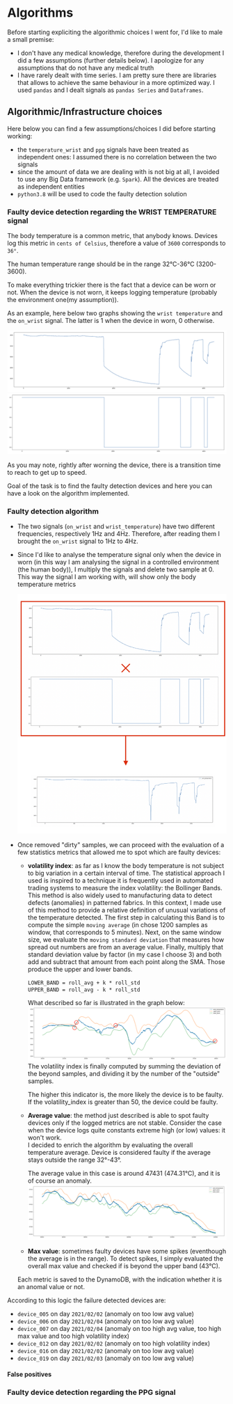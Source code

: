 # Algorithms

Before starting expliciting the algorithmic choices I went for, I'd like to male a small premise:
* I don't have any medical knowledge, therefore during the development I did a few assumptions (further details below). 
I apologize for any assumptions that do not have any medical truth
* I have rarely dealt with time series. I am pretty sure there are libraries that allows to achieve the same behaviour
in a more optimized way. I used `pandas` and I dealt signals as `pandas Series` and `Dataframes`. 

## Algorithmic/Infrastructure choices
Here below you can find a few assumptions/choices I did before starting working: 
* the `temperature_wrist` and `ppg` signals have been treated as independent ones: I assumed there is
no correlation between the two signals
* since the amount of data we are dealing with is not big at all, I avoided to use any Big Data framework (e.g. `Spark`).
All the devices are treated as independent entities
* `python3.8` will be used to code the faulty detection solution

### Faulty device detection regarding the WRIST TEMPERATURE signal
The body temperature is a common metric, that anybody knows. 
Devices log this metric in `cents of Celsius`, therefore a value of `3600` corresponds to `36°`.

The human temperature range should be in the range 32°C-36°C (3200-3600).

To make everything trickier there is the fact that a device can be worn or not. 
When the device is not worn, it keeps logging temperature (probably the environment one(my assumption)).

As an example, here below two graphs showing the `wrist temperature` and the `on_wrist` signal. The latter is 1 when the device in worn, 
0 otherwise. 

![Wrist Temperature](../resources/wrist_temp.png "Wrist Temperature")
![On Wrist](../resources/on_wrist.png "On Wrist")
 
As you may note, rightly after worning the device, there is a transition time to reach to get up to speed.

Goal of the task is to find the faulty detection devices and here you can have a look on the algorithm implemented.

### Faulty detection algorithm
* The two signals (`on_wrist` and `wrist_temperature`) have two different frequencies, respectively 1Hz and 4Hz. 
Therefore, after reading them I brought the `on_wrist` signal to 1Hz to 4Hz.
* Since I'd like to analyse the temperature signal only when the device in worn (in this way I am analysing the signal in 
a controlled environment (the human body)), I multiply the signals and delete two sample at 0.  
This way the signal I am working with, will show only the body temperature metrics

    ![Temp On Wrist](../resources/temp_on_wrist.png "Temp On Wrist")

* Once removed "dirty" samples, we can proceed with the evaluation of a few statistics metrics that allowed me to
spot which are faulty devices:
  * **volatility index**: as far as I know the body temperature is not subject to big variation in a certain interval of
  time. The statistical approach I used is inspired to a technique it is frequently used in automated trading systems to measure 
  the index volatility: the Bollinger Bands.
  This method is also widely used to manufacturing data to detect defects (anomalies) in patterned fabrics. 
  In this context, I made use of this method to provide a relative definition of unusual variations of the temperature detected. 
  The first step in calculating this Band is to compute the simple `moving average` (in chose 1200 samples as window, that corresponds to
  5 minutes). 
  Next, on the same window size, we evaluate the `moving standard deviation` that measures how spread out numbers are from an average value. 
  Finally, multiply that standard deviation value by factor (in my case I choose 3) and both add and subtract that amount from each point along the SMA. 
  Those produce the upper and lower bands.
  
    ```
    LOWER_BAND = roll_avg + k * roll_std
    UPPER_BAND = roll_avg - k * roll_std 
    ```
  
     What described so far is illustrated in the graph below:
        ![Bollinger](../resources/bb.png "Bollinger")
     The volatility index is finally computed by summing the deviation of the beyond samples, and dividing it by the number
     of the "outside" samples. 

     The higher this indicator is, the more likely the device is to be faulty. If the volatility_index is greater than 50, 
     the device could be faulty. 
  * **Average value**: the method just described is able to spot faulty devices only if the logged metrics are not stable.
  Consider the case when the device logs quite constants extreme high (or low) values: it won't work.    
  I decided to enrich the algorithm by evaluating the overall temperature average. Device is considered faulty if the average 
  stays outside the range 32°-43°. 
  
    The average value in this case is around 47431 (474.31°C), and it is of course an anomaly. 
    ![Avg](../resources/avg.png "Avg")
 
  * **Max value**: sometimes faulty devices have some spikes (eventhough the average is in the range). To detect spikes,
  I simply evaluated the overall max value and checked if is beyond the upper band (43°C).
  
  Each metric is saved to the DynamoDB, with the indication whether it is an anomal value or not. 
 
  
According to this logic the failure detected devices are: 
- `device_005` on day `2021/02/02` (anomaly on too low avg value)
- `device_006` on day `2021/02/04` (anomaly on too low avg value)
- `device_007` on day `2021/02/04` (anomaly on too high avg value, too high max value and too high volatility index)
- `device_012` on day `2021/02/02` (anomaly on too high volatility index)
- `device_016` on day `2021/02/02` (anomaly on too low avg value)
- `device_019` on day `2021/02/03` (anomaly on too low avg value)

#### False positives

### Faulty device detection regarding the PPG signal

